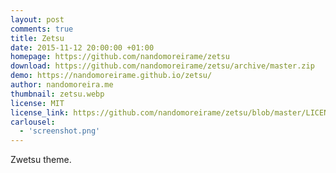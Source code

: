 ```yaml
---
layout: post
comments: true
title: Zetsu
date: 2015-11-12 20:00:00 +01:00
homepage: https://github.com/nandomoreirame/zetsu
download: https://github.com/nandomoreirame/zetsu/archive/master.zip
demo: https://nandomoreirame.github.io/zetsu/
author: nandomoreira.me
thumbnail: zetsu.webp
license: MIT
license_link: https://github.com/nandomoreirame/zetsu/blob/master/LICENSE
carlousel:
  - 'screenshot.png'
---
```


Zwetsu theme.
